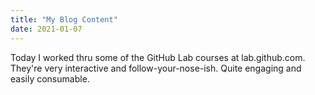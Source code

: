 ```yaml
---
title: "My Blog Content"
date: 2021-01-07
---
```

Today I worked thru some of the GitHub Lab courses at lab.github.com. They're very interactive and follow-your-nose-ish. Quite engaging and easily consumable.
